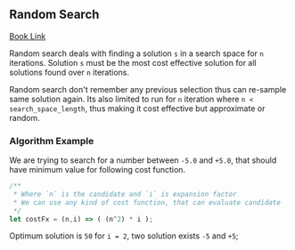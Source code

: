 ## Random Search

[Book Link](http://cleveralgorithms.com/nature-inspired/stochastic/random_search.html)

Random search deals with finding a solution `s` in a search space for `n` iterations. Solution `s` must be the most cost effective solution for all solutions found over `n` iterations.

Random search don't remember any previous selection thus can re-sample same solution again. Its also limited to run for `n` iteration where `` n < search_space_length ``, thus making it cost effective but approximate or random.

### Algorithm Example
We are trying to search for a number between `-5.0` and `+5.0`, that should have minimum value for following cost function.

```js
/**
 * Where `n` is the candidate and `i` is expansion factor
 * We can use any kind of cost function, that can evaluate candidate
 */
let costFx = (n,i) => ( (n^2) * i );
```

Optimum solution is `50` for `i = 2`, two solution exists `-5` and `+5`;
